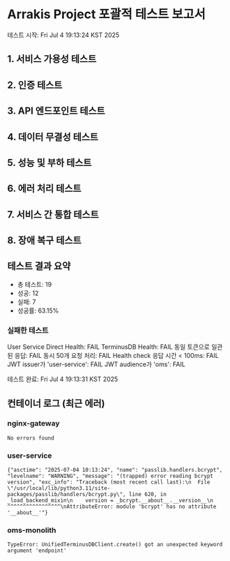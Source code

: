 # Arrakis Project 포괄적 테스트 보고서

테스트 시작: Fri Jul  4 19:13:24 KST 2025

## 1. 서비스 가용성 테스트

## 2. 인증 테스트

## 3. API 엔드포인트 테스트

## 4. 데이터 무결성 테스트

## 5. 성능 및 부하 테스트

## 6. 에러 처리 테스트

## 7. 서비스 간 통합 테스트

## 8. 장애 복구 테스트

## 테스트 결과 요약

- 총 테스트: 19
- 성공: 12
- 실패: 7
- 성공률: 63.15%

### 실패한 테스트

User Service Direct Health: FAIL
TerminusDB Health: FAIL
동일 토큰으로 일관된 응답: FAIL
동시 50개 요청 처리: FAIL
Health check 응답 시간 < 100ms: FAIL
JWT issuer가 'user-service': FAIL
JWT audience가 'oms': FAIL


테스트 완료: Fri Jul  4 19:13:31 KST 2025
## 컨테이너 로그 (최근 에러)

### nginx-gateway
```
No errors found
```

### user-service
```
{"asctime": "2025-07-04 10:13:24", "name": "passlib.handlers.bcrypt", "levelname": "WARNING", "message": "(trapped) error reading bcrypt version", "exc_info": "Traceback (most recent call last):\n  File \"/usr/local/lib/python3.11/site-packages/passlib/handlers/bcrypt.py\", line 620, in _load_backend_mixin\n    version = _bcrypt.__about__.__version__\n              ^^^^^^^^^^^^^^^^^\nAttributeError: module 'bcrypt' has no attribute '__about__'"}
```

### oms-monolith
```
TypeError: UnifiedTerminusDBClient.create() got an unexpected keyword argument 'endpoint'
```

